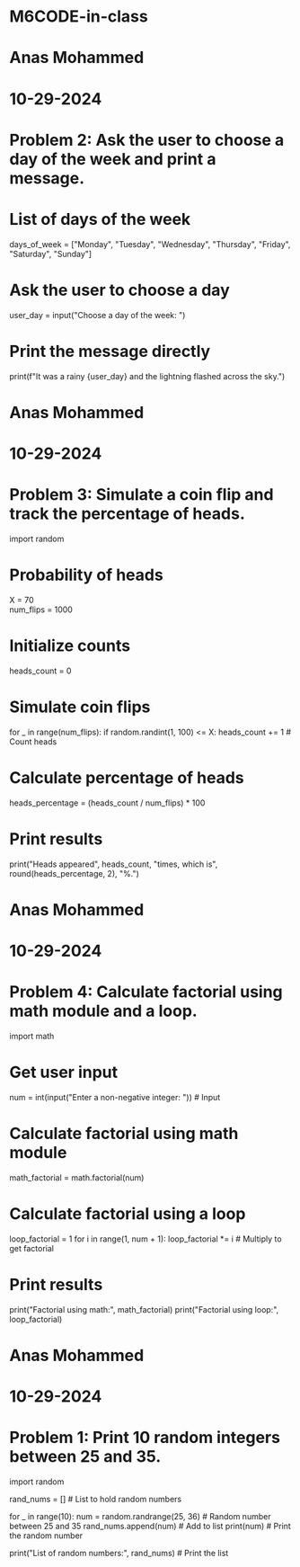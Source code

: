 # M6CODE-in-class
# Anas Mohammed
# 10-29-2024
# Problem 2: Ask the user to choose a day of the week and print a message.

# List of days of the week
days_of_week = ["Monday", "Tuesday", "Wednesday", "Thursday", "Friday", "Saturday", "Sunday"]

# Ask the user to choose a day
user_day = input("Choose a day of the week: ")

# Print the message directly
print(f"It was a rainy {user_day} and the lightning flashed across the sky.")



# Anas Mohammed
# 10-29-2024
# Problem 3: Simulate a coin flip and track the percentage of heads.

import random

# Probability of heads
X = 70  
num_flips = 1000

# Initialize counts
heads_count = 0  

# Simulate coin flips
for _ in range(num_flips):
    if random.randint(1, 100) <= X:
        heads_count += 1  # Count heads

# Calculate percentage of heads
heads_percentage = (heads_count / num_flips) * 100  

# Print results
print("Heads appeared", heads_count, "times, which is", round(heads_percentage, 2), "%.")  




# Anas Mohammed
# 10-29-2024
# Problem 4: Calculate factorial using math module and a loop.

import math

# Get user input
num = int(input("Enter a non-negative integer: "))  # Input

# Calculate factorial using math module
math_factorial = math.factorial(num)

# Calculate factorial using a loop
loop_factorial = 1
for i in range(1, num + 1):
    loop_factorial *= i  # Multiply to get factorial

# Print results
print("Factorial using math:", math_factorial)
print("Factorial using loop:", loop_factorial)


# Anas Mohammed
# 10-29-2024
# Problem 1: Print 10 random integers between 25 and 35.

import random

rand_nums = []  # List to hold random numbers

for _ in range(10):
    num = random.randrange(25, 36)  # Random number between 25 and 35
    rand_nums.append(num)  # Add to list
    print(num)  # Print the random number

print("List of random numbers:", rand_nums)  # Print the list


